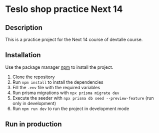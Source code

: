 # Teslo shop practice Next 14

## Description

This is a practice project for the Next 14 course of devtalle course.

## Installation

Use the package manager [npm](https://www.npmjs.com/) to install the project.

1. Clone the repository
2. Run `npm install` to install the dependencies
3. Fill the `.env` file with the required variables
4. Run prisma migrations with `npx prisma migrate dev`
5. Execute the seeder with `npx prisma db seed --preview-feature` (run only in development)
6. Run `npm run dev` to run the project in development mode

## Run in production
